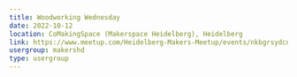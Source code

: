 ```yaml
---
title: Woodworking Wednesday
date: 2022-10-12
location: CoMakingSpace (Makerspace Heidelberg), Heidelberg
link: https://www.meetup.com/Heidelberg-Makers-Meetup/events/nkbgrsydcnbqb/
usergroup: makershd
type: usergroup
---
```

